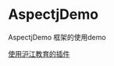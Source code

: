 # AspectjDemo

AspectjDemo 框架的使用demo 

[使用沪江教育的插件](https://github.com/HujiangTechnology/gradle_plugin_android_aspectjx)

